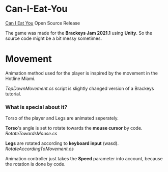 # Can-I-Eat-You
[Can I Eat You](https://draxhtar.itch.io/can-i-eat-you) Open Source Release

The game was made for the **Brackeys Jam 2021.1** using **Unity**.
So the source code might be a bit messy sometimes. 

# Movement
Animation method used for the player is inspired by the movement in the Hotline Miami.

*TopDownMovement.cs* script is slightly changed version of a Brackeys tutorial.


### What is special about it?
Torso of the player and Legs are animated seperately.

**Torso**'s angle is set to rotate towards the **mouse cursor** by  code.   *RotateTowardsMouse.cs*

**Legs** are rotated according to **keyboard input** (wasd). 
 *RotateAccordingToMovement.cs*
 
Animation controller just takes the **Speed** parameter into account, because the rotation is done by code.
